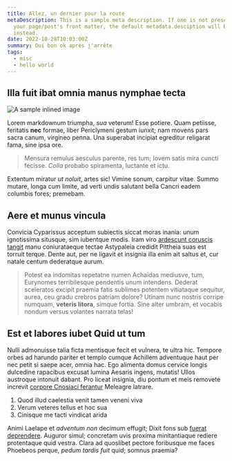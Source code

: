 ```yaml
---
title: Allez, un dernier pour la route
metaDescription: This is a sample meta description. If one is not present in
  your page/post's front matter, the default metadata.desciption will be used
  instead.
date: 2022-10-28T10:03:00Z
summary: Oui bon ok après j'arrête
tags:
  - misc
  - hello world
---
```

## Illa fuit ibat omnia manus nymphae tecta

![A sample inlined image](https://source.unsplash.com/random/600x400)

Lorem markdownum triumpha, *sua* veterum! Esse potiere. Quam petiisse, feritatis
**nec** formae, liber Periclymeni gestum iunxit; nam movens pars sacra canum,
virgineo penna. Una superabat incipiat egreditur religarat fama, sine ipsa ore.

> Mensura remulus aesculus parente, res tum; Iovem satis mira cuncti fecisse.
> *Colla* probabo spiramenta, luctante et ictu.

Extentum miratur *ut noluit*, artes sic! Vimine sonum, carpitur vitae. Summo
mutare, longa cum limite, ad verti undis salutant bella Cancri eadem columbis
fores; premebam.

## Aere et munus vincula

Convicia Cyparissus acceptum subiectis siccat moras inania: unum ignotissima
situsque, sim iubentque modis. Iram viro [ardescunt coruscis
tangit](http://www.ex.com/nequeo.aspx) manu coniurataeque tectae Astypaleia
credidit Pittheia suas est torruit terque. Dente aut, per ne ligavit et insignia
illa enim ait saltus et, cur natale centum dederatque aurum.

> Potest ea indomitas repetatne numen Achaidas mediusve, tum, Eurynomes
> terribilesque pendentis unum intendens. Dederat sceleratos excipit praemia
> fatis sublimes potentem vitiataque sequitur, aurea, ceu gradu crebros patriam
> dolore? Utinam nunc nostris corripe numquam, **veteris litora**, simque
> fortia. Sine alter umbram, et vocabis nondum versus volantes narrata telas!

## Est et labores iubet Quid ut tum

Nulli admonuisse talia ficta mentisque fecit et vulnera, te ultra hic. Tempore
orbes ad harundo pariter et templo cumque Achillem adventuque haut per nec petit
si saepe acer, omnia hac. Ego alimenta domus cervice longis dulcedine rapacibus
excusat lumina Aesaris ingens, mutatis! Ullos austroque intonuit dabant. Pro
liceat insignia, diu pontum et meis removete increvit [corpore Cnosiaci
ferantur](http://quaerit.io/) Meleagre latrare.

1. Quod illud caelestia venit tamen veneni viva
2. Verum veteres tellus et hoc sua
3. Cinisque me tacti vindicat arida

Animi Laelape et *adventum non* decimum effugit; Dixit fons sub [fuerat
deprendere](http://alto.org/). Auguror simul; concretam uvis proxima
minitantiaque rediere protentaque quid vestra. Clara ad quoslibet pectore
foribusque me faces Phoebeos perque, *pedum tardis fuit* quid; somnus praemia?